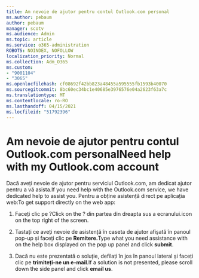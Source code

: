 ```yaml
---
title: Am nevoie de ajutor pentru contul Outlook.com personal
ms.author: pebaum
author: pebaum
manager: scotv
ms.audience: Admin
ms.topic: article
ms.service: o365-administration
ROBOTS: NOINDEX, NOFOLLOW
localization_priority: Normal
ms.collection: Adm_O365
ms.custom:
- "9001104"
- "3065"
ms.openlocfilehash: cf08692f42bb823a48455a595555fb1593b40070
ms.sourcegitcommit: 8bc60ec34bc1e40685e3976576e04a2623f63a7c
ms.translationtype: MT
ms.contentlocale: ro-RO
ms.lasthandoff: 04/15/2021
ms.locfileid: "51792396"
---
```

# <a name="need-help-with-my-outlookcom-account"></a><span data-ttu-id="16177-102">Am nevoie de ajutor pentru contul Outlook.com personal</span><span class="sxs-lookup"><span data-stu-id="16177-102">Need help with my Outlook.com account</span></span>

<span data-ttu-id="16177-103">Dacă aveți nevoie de ajutor pentru serviciul Outlook.com, am dedicat ajutor pentru a vă asista.</span><span class="sxs-lookup"><span data-stu-id="16177-103">If you need help with the Outlook.com service, we have dedicated help to assist you.</span></span> <span data-ttu-id="16177-104">Pentru a obține asistență direct pe aplicația web:</span><span class="sxs-lookup"><span data-stu-id="16177-104">To get support directly on the web app:</span></span> 

1. <span data-ttu-id="16177-105">Faceți clic pe ?</span><span class="sxs-lookup"><span data-stu-id="16177-105">Click on the ?</span></span> <span data-ttu-id="16177-106">din partea din dreapta sus a ecranului.</span><span class="sxs-lookup"><span data-stu-id="16177-106">icon on the top right of the screen.</span></span> 

2. <span data-ttu-id="16177-107">Tastați ce aveți nevoie de asistență în caseta de ajutor afișată în panoul pop-up și faceți clic pe **Remitere.**</span><span class="sxs-lookup"><span data-stu-id="16177-107">Type what you need assistance with on the help box displayed on the pop up panel and click **submit**.</span></span> 

3. <span data-ttu-id="16177-108">Dacă nu este prezentată o soluție, defilați în jos în panoul lateral și faceți clic pe **trimiteți-ne un e-mail**.</span><span class="sxs-lookup"><span data-stu-id="16177-108">If a solution is not presented, please scroll down the side panel and click **email us**.</span></span>

